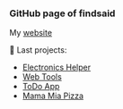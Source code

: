 ### GitHub page of findsaid

My [website](https://findsaid.github.io/)

💼 Last projects:
- [Electronics Helper](https://electronics-helper.netlify.app/)
- [Web Tools](https://web-tools-findsaid.netlify.app/)
- [ToDo App](https://to-do-findsaid.netlify.app/)
- [Mama Mia Pizza](https://mama-mia-pizza.netlify.app/)

